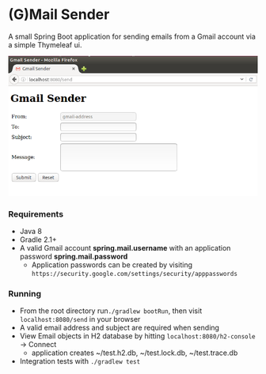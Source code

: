 # (G)Mail Sender
A small Spring Boot application for sending emails from a Gmail account via a simple Thymeleaf ui.

![alt text](https://github.com/carlcorder/mail.sender/blob/master/src/main/resources/static/images/mail-sender-ui.png)

### Requirements
* Java 8
* Gradle 2.1+
* A valid Gmail account __spring.mail.username__ with an application password __spring.mail.password__
  * Application passwords can be created by visiting `https://security.google.com/settings/security/apppasswords`

### Running
* From the root directory run`./gradlew bootRun`, then visit `localhost:8080/send` in
  your browser
* A valid email address and subject are required when sending
* View Email objects in H2 database by hitting `localhost:8080/h2-console` -> Connect
  * application creates ~/test.h2.db, ~/test.lock.db, ~/test.trace.db
* Integration tests with `./gradlew test`